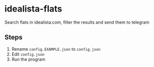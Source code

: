 # idealista-flats
Search flats in idealista.com, filter the results and send them to telegram

## Steps

1. Rename `config.EXAMPLE.json` to `config.json`
2. Edit  `config.json`
3. Run the program
